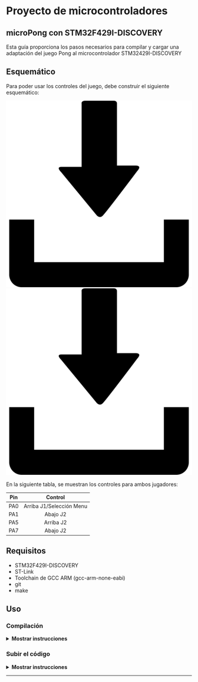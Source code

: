 # Proyecto de microcontroladores

## microPong con STM32F429I-DISCOVERY

Esta guía proporciona los pasos necesarios para compilar y cargar una adaptación del juego Pong al microcontrolador STM32429I-DISCOVERY

## Esquemático

Para poder usar los controles del juego, debe construir el siguiente esquemático:

![Alt text](./prueba.svg)
<img src="./prueba.svg">

En la siguiente tabla, se muestran los controles para ambos jugadores:

<center>

| Pin                 | Control                  |
|:-------------------:|:------------------------:|
| PA0                 | Arriba J1/Selección Menu |
| PA1                 | Abajo J2                 |
| PA5                 | Arriba J2                |
| PA7                 | Abajo J2                 |

</center>

## Requisitos

- STM32F429I-DISCOVERY
- ST-Link
- Toolchain de GCC ARM (gcc-arm-none-eabi)
- git
- make

## Uso
### Compilación

<details><summary><b>Mostrar instrucciones</b></summary>

1. Clona el repoistorio:
    ```bash
    git clone https://github.com/dotjae/ie0624.git
    ```

2. Navege al directorio `ie0624`
    ```bash
    cd ie0624
    ```

3. Inicializa el submódulo de [libopencm3](https://github.com/libopencm3/libopencm3)
    ```bash
    git submodule init
    git submodule update
    ```

4. Navega al directorio `libopencm3`:
    ```bash
    cd libopencm3
    ```

5. Construye la librería:
    ```bash
    make
    ```

6. Navega al directorio `src`:
    ```bash
    cd ../src
    ```

7. Compila el código:
    ```bash
    make
    ```

</details>

### Subir el código 

<details><summary><b>Mostrar instrucciones</b></summary>

1. Conecte la tarjeta STM32F429I-DISCOVERY a la PC por medio del cable USB Mini-B.

2. Utiliza el comando `make flash` para subir el código al microcontrolador:
    ```bash
    make flash
    ```
</details>

---
